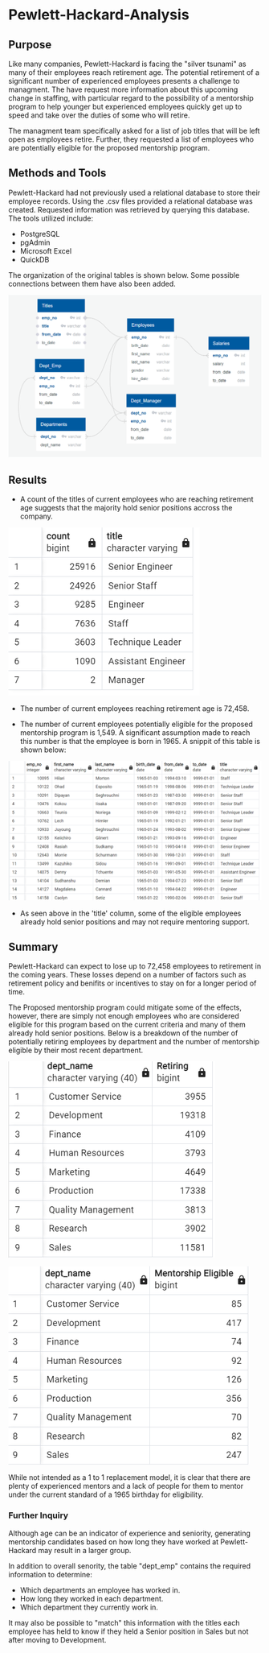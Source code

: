 # Pewlett-Hackard-Analysis

## Purpose

Like many companies, Pewlett-Hackard is facing the "silver tsunami" as many of their employees reach retirement age. The potential retirement of a significant number of experienced employees presents a challenge to managment. The have request more information about this upcoming change in staffing, with particular regard to the possibility of a mentorship program to help younger but experienced employees quickly get up to speed and take over the duties of some who will retire.

The managment team specifically asked for a list of job titles that will be left open as employees retire. Further, they requested a list of employees who are potentially eligible for the proposed mentorship program.

## Methods and Tools

Pewlett-Hackard had not previously used a relational database to store their employee records. Using the .csv files provided a relational database was created. Requested information was retrieved by querying this database. The tools utilized include:

- PostgreSQL
- pgAdmin
- Microsoft Excel
- QuickDB

The organization of the original tables is shown below. Some possible connections between them have also been added.

![ERD](assets/EmployeeDB_update.png)

## Results

- A count of the titles of current employees who are reaching retirement age suggests that the majority hold senior positions accross the company.

![Retiring Titles](assets/retiring_titles.png)

- The number of current employees reaching retirement age is 72,458.

- The number of current employees potentially eligible for the proposed mentorship program is 1,549. A significant assumption made to reach this number is that the employee is born in 1965. A snippit of this table is shown below:

![Mentorship Eligibility](assets/mentorship_eligibility.png)

- As seen above in the 'title' column, some of the eligible employees already hold senior positions and may not require mentoring support.

## Summary

Pewlett-Hackard can expect to lose up to 72,458 employees to retirement in the coming years. These losses depend on a number of factors such as retirement policy and benifits or incentives to stay on for a longer period of time.

The Proposed mentorship program could mitigate some of the effects, however, there are simply not enough employees who are considered eligible for this program based on the current criteria and many of them already hold senior positions. Below is a breakdown of the number of potentially retiring employees by department and the number of mentorship eligible by their most recent department.

![Retiring by Department](assets/retiring_department.png)

![Mentorship Eligible by Department](assets/mentorship_departments.png)

While not intended as a 1 to 1 replacement model, it is clear that there are plenty of experienced mentors and a lack of people for them to mentor under the current standard of a 1965 birthday for eligibility.

### Further Inquiry

Although age can be an indicator of experience and seniority, generating mentorship candidates based on how long they have worked at Pewlett-Hackard may result in a larger group.

In addition to overall senority, the table "dept_emp" contains the required information to determine:

- Which departments an employee has worked in.
- How long they worked in each department.
- Which department they currently work in.

It may also be possible to "match" this information with the titles each employee has held to know if they held a Senior position in Sales but not after moving to Development.